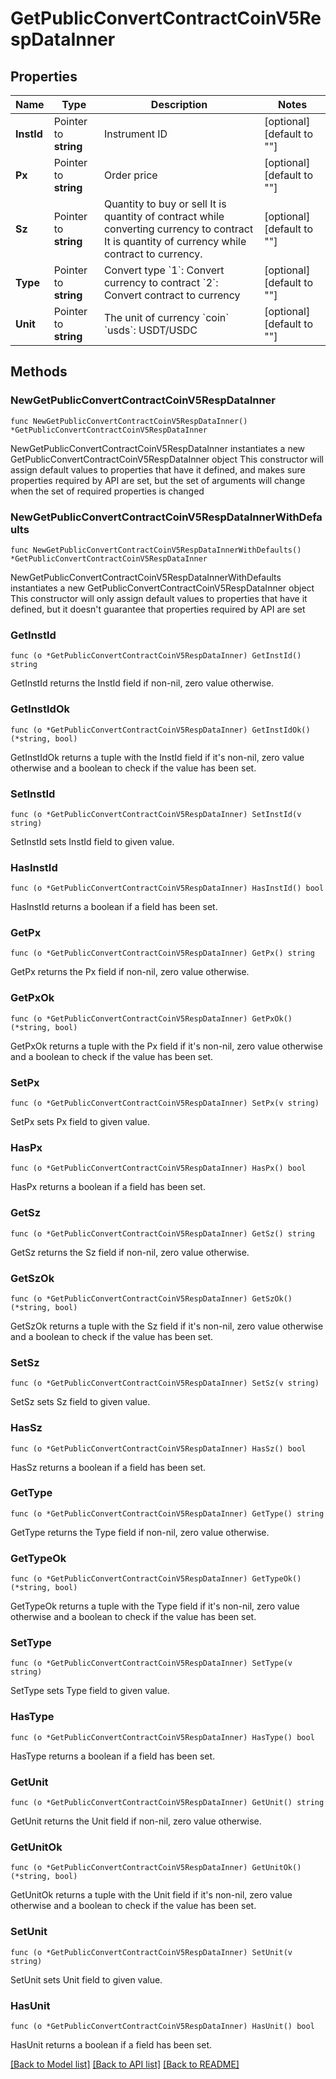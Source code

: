 # GetPublicConvertContractCoinV5RespDataInner

## Properties

Name | Type | Description | Notes
------------ | ------------- | ------------- | -------------
**InstId** | Pointer to **string** | Instrument ID | [optional] [default to ""]
**Px** | Pointer to **string** | Order price | [optional] [default to ""]
**Sz** | Pointer to **string** | Quantity to buy or sell  It is quantity of contract while converting currency to contract  It is quantity of currency while contract to currency. | [optional] [default to ""]
**Type** | Pointer to **string** | Convert type   &#x60;1&#x60;: Convert currency to contract  &#x60;2&#x60;: Convert contract to currency | [optional] [default to ""]
**Unit** | Pointer to **string** | The unit of currency  &#x60;coin&#x60;  &#x60;usds&#x60;: USDT/USDC | [optional] [default to ""]

## Methods

### NewGetPublicConvertContractCoinV5RespDataInner

`func NewGetPublicConvertContractCoinV5RespDataInner() *GetPublicConvertContractCoinV5RespDataInner`

NewGetPublicConvertContractCoinV5RespDataInner instantiates a new GetPublicConvertContractCoinV5RespDataInner object
This constructor will assign default values to properties that have it defined,
and makes sure properties required by API are set, but the set of arguments
will change when the set of required properties is changed

### NewGetPublicConvertContractCoinV5RespDataInnerWithDefaults

`func NewGetPublicConvertContractCoinV5RespDataInnerWithDefaults() *GetPublicConvertContractCoinV5RespDataInner`

NewGetPublicConvertContractCoinV5RespDataInnerWithDefaults instantiates a new GetPublicConvertContractCoinV5RespDataInner object
This constructor will only assign default values to properties that have it defined,
but it doesn't guarantee that properties required by API are set

### GetInstId

`func (o *GetPublicConvertContractCoinV5RespDataInner) GetInstId() string`

GetInstId returns the InstId field if non-nil, zero value otherwise.

### GetInstIdOk

`func (o *GetPublicConvertContractCoinV5RespDataInner) GetInstIdOk() (*string, bool)`

GetInstIdOk returns a tuple with the InstId field if it's non-nil, zero value otherwise
and a boolean to check if the value has been set.

### SetInstId

`func (o *GetPublicConvertContractCoinV5RespDataInner) SetInstId(v string)`

SetInstId sets InstId field to given value.

### HasInstId

`func (o *GetPublicConvertContractCoinV5RespDataInner) HasInstId() bool`

HasInstId returns a boolean if a field has been set.

### GetPx

`func (o *GetPublicConvertContractCoinV5RespDataInner) GetPx() string`

GetPx returns the Px field if non-nil, zero value otherwise.

### GetPxOk

`func (o *GetPublicConvertContractCoinV5RespDataInner) GetPxOk() (*string, bool)`

GetPxOk returns a tuple with the Px field if it's non-nil, zero value otherwise
and a boolean to check if the value has been set.

### SetPx

`func (o *GetPublicConvertContractCoinV5RespDataInner) SetPx(v string)`

SetPx sets Px field to given value.

### HasPx

`func (o *GetPublicConvertContractCoinV5RespDataInner) HasPx() bool`

HasPx returns a boolean if a field has been set.

### GetSz

`func (o *GetPublicConvertContractCoinV5RespDataInner) GetSz() string`

GetSz returns the Sz field if non-nil, zero value otherwise.

### GetSzOk

`func (o *GetPublicConvertContractCoinV5RespDataInner) GetSzOk() (*string, bool)`

GetSzOk returns a tuple with the Sz field if it's non-nil, zero value otherwise
and a boolean to check if the value has been set.

### SetSz

`func (o *GetPublicConvertContractCoinV5RespDataInner) SetSz(v string)`

SetSz sets Sz field to given value.

### HasSz

`func (o *GetPublicConvertContractCoinV5RespDataInner) HasSz() bool`

HasSz returns a boolean if a field has been set.

### GetType

`func (o *GetPublicConvertContractCoinV5RespDataInner) GetType() string`

GetType returns the Type field if non-nil, zero value otherwise.

### GetTypeOk

`func (o *GetPublicConvertContractCoinV5RespDataInner) GetTypeOk() (*string, bool)`

GetTypeOk returns a tuple with the Type field if it's non-nil, zero value otherwise
and a boolean to check if the value has been set.

### SetType

`func (o *GetPublicConvertContractCoinV5RespDataInner) SetType(v string)`

SetType sets Type field to given value.

### HasType

`func (o *GetPublicConvertContractCoinV5RespDataInner) HasType() bool`

HasType returns a boolean if a field has been set.

### GetUnit

`func (o *GetPublicConvertContractCoinV5RespDataInner) GetUnit() string`

GetUnit returns the Unit field if non-nil, zero value otherwise.

### GetUnitOk

`func (o *GetPublicConvertContractCoinV5RespDataInner) GetUnitOk() (*string, bool)`

GetUnitOk returns a tuple with the Unit field if it's non-nil, zero value otherwise
and a boolean to check if the value has been set.

### SetUnit

`func (o *GetPublicConvertContractCoinV5RespDataInner) SetUnit(v string)`

SetUnit sets Unit field to given value.

### HasUnit

`func (o *GetPublicConvertContractCoinV5RespDataInner) HasUnit() bool`

HasUnit returns a boolean if a field has been set.


[[Back to Model list]](../README.md#documentation-for-models) [[Back to API list]](../README.md#documentation-for-api-endpoints) [[Back to README]](../README.md)


